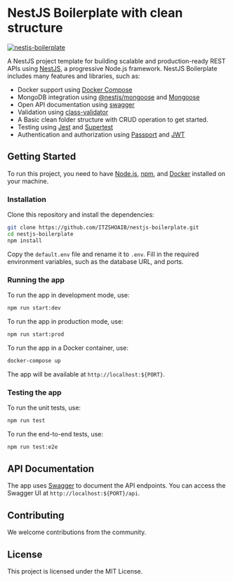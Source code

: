 # NestJS Boilerplate with clean structure

[![nestjs-boilerplate](https://github.com/ITZSHOAIB/nestjs-boilerplate/assets/48586775/bf40b508-7381-4a2c-b0f3-aba4f8f46d4d)](https://github.com/new?template_name=nestjs-boilerplate&template_owner=ITZSHOAIB)

A NestJS project template for building scalable and production-ready REST APIs using [NestJS](https://nestjs.com/), a progressive Node.js framework. NestJS Boilerplate includes many features and libraries, such as:

- Docker support using [Docker Compose](https://docs.docker.com/compose/)
- MongoDB integration using [@nestjs/mongoose](https://docs.nestjs.com/techniques/mongodb) and [Mongoose](https://mongoosejs.com/)
- Open API documentation using [swagger](https://docs.nestjs.com/openapi/introduction)
- Validation using [class-validator](https://docs.nestjs.com/pipes#class-validator)
- A Basic clean folder structure with CRUD operation to get started.
- Testing using [Jest](https://jestjs.io/) and [Supertest](https://github.com/visionmedia/supertest)
- Authentication and authorization using [Passport](https://github.com/jaredhanson/passport) and [JWT](https://jwt.io/)

## Getting Started

To run this project, you need to have [Node.js](https://nodejs.org/en/), [npm](https://www.npmjs.com/), and [Docker](https://www.docker.com/) installed on your machine.

### Installation

Clone this repository and install the dependencies:

```bash
git clone https://github.com/ITZSHOAIB/nestjs-boilerplate.git
cd nestjs-boilerplate
npm install
```

Copy the `default.env` file and rename it to `.env`. Fill in the required environment variables, such as the database URL, and ports.

### Running the app

To run the app in development mode, use:

```bash
npm run start:dev
```

To run the app in production mode, use:

```bash
npm run start:prod
```

To run the app in a Docker container, use:

```bash
docker-compose up
```

The app will be available at `http://localhost:${PORT}`.

### Testing the app

To run the unit tests, use:

```bash
npm run test
```

To run the end-to-end tests, use:

```bash
npm run test:e2e
```

## API Documentation

The app uses [Swagger](https://swagger.io/) to document the API endpoints. You can access the Swagger UI at `http://localhost:${PORT}/api`.

## Contributing

We welcome contributions from the community.

## License

This project is licensed under the MIT License.
